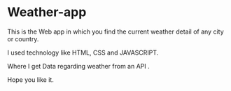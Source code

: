# Weather-app

This is the Web app in which you find the current weather detail of any city or country.

I  used technology like HTML, CSS and JAVASCRIPT.

Where I get Data regarding weather from an API .

Hope you like it.
